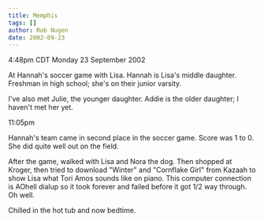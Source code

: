 ```yaml
---
title: Memphis
tags: []
author: Rob Nugen
date: 2002-09-23
---
```


<p class=date>4:48pm CDT Monday 23 September 2002</p>

<p>At Hannah's soccer game with Lisa. Hannah is Lisa's middle
daughter.  Freshman in high school; she's on their junior varsity.</p>

<p>I've also met Julie, the younger daughter.  Addie is the older
daughter; I haven't met her yet.</p>

<p class=date>11:05pm</p>

<p>Hannah's team came in second place in the soccer game.  Score was 1
to 0.  She did quite well out on the field.</p>

<p>After the game, walked with Lisa and Nora the dog.  Then shopped at
Kroger, then tried to download "Winter" and "Cornflake Girl" from
Kazaah to show Lisa what Tori Amos sounds like on piano.  This
computer connection is AOhell dialup so it took forever and failed
before it got 1/2 way through.  Oh well.</p>

<p>Chilled in the hot tub and now bedtime.</p>

